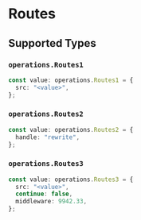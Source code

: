 # Routes


## Supported Types

### `operations.Routes1`

```typescript
const value: operations.Routes1 = {
  src: "<value>",
};
```

### `operations.Routes2`

```typescript
const value: operations.Routes2 = {
  handle: "rewrite",
};
```

### `operations.Routes3`

```typescript
const value: operations.Routes3 = {
  src: "<value>",
  continue: false,
  middleware: 9942.33,
};
```

